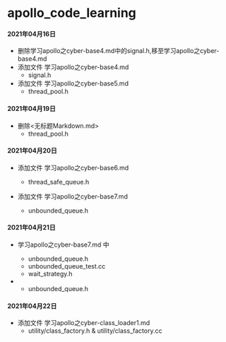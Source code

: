 # apollo_code_learning


#### 2021年04月16日 
- 删除学习apollo之cyber-base4.md中的signal.h,移至学习apollo之cyber-base4.md
- 添加文件 学习apollo之cyber-base4.md
    - signal.h
- 添加文件 学习apollo之cyber-base5.md
    - thread_pool.h

#### 2021年04月19日 

- 删除<无标题Markdown.md>
  - thread_pool.h

#### 2021年04月20日 

- 添加文件 学习apollo之cyber-base6.md
    - thread_safe_queue.h

- 添加文件 学习apollo之cyber-base7.md
  - unbounded_queue.h
  
#### 2021年04月21日 

- 学习apollo之cyber-base7.md 中
    - unbounded_queue.h
    - unbounded_queue_test.cc
    - wait_strategy.h

- - unbounded_queue.h

#### 2021年04月22日 

- 添加文件 学习apollo之cyber-class_loader1.md
  - utility/class_factory.h & utility/class_factory.cc


